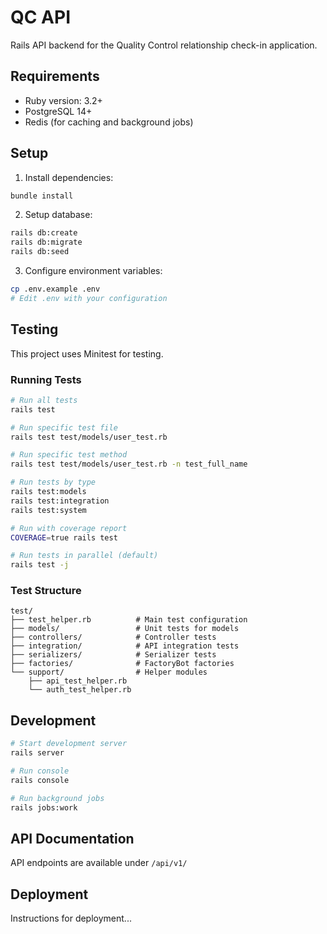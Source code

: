 # QC API

Rails API backend for the Quality Control relationship check-in application.

## Requirements

* Ruby version: 3.2+
* PostgreSQL 14+
* Redis (for caching and background jobs)

## Setup

1. Install dependencies:
```bash
bundle install
```

2. Setup database:
```bash
rails db:create
rails db:migrate
rails db:seed
```

3. Configure environment variables:
```bash
cp .env.example .env
# Edit .env with your configuration
```

## Testing

This project uses Minitest for testing.

### Running Tests

```bash
# Run all tests
rails test

# Run specific test file
rails test test/models/user_test.rb

# Run specific test method
rails test test/models/user_test.rb -n test_full_name

# Run tests by type
rails test:models
rails test:integration
rails test:system

# Run with coverage report
COVERAGE=true rails test

# Run tests in parallel (default)
rails test -j
```

### Test Structure

```
test/
├── test_helper.rb          # Main test configuration
├── models/                 # Unit tests for models
├── controllers/            # Controller tests
├── integration/            # API integration tests
├── serializers/            # Serializer tests
├── factories/              # FactoryBot factories
└── support/                # Helper modules
    ├── api_test_helper.rb
    └── auth_test_helper.rb
```

## Development

```bash
# Start development server
rails server

# Run console
rails console

# Run background jobs
rails jobs:work
```

## API Documentation

API endpoints are available under `/api/v1/`

## Deployment

Instructions for deployment...
